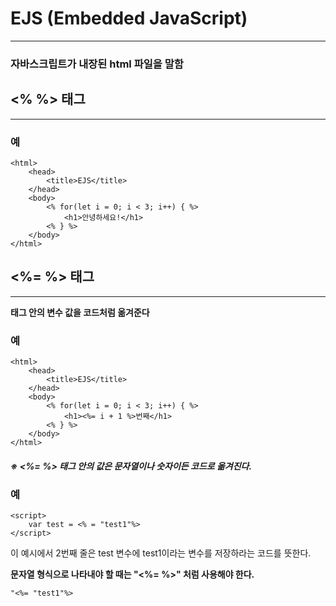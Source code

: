 # EJS (Embedded JavaScript)

---



### 자바스크립트가 내장된 html 파일을 말함



## <% %> 태그

---

### 예

```ejs
<html>
    <head>
        <title>EJS</title>
    </head>
    <body>
        <% for(let i = 0; i < 3; i++) { %>
        	<h1>안녕하세요!</h1>
        <% } %>
    </body>
</html>
```



## <%= %> 태그

---



**태그 안의 변수 값을 코드처럼 옮겨준다**



### 예

```ejs
<html>
    <head>
        <title>EJS</title>
    </head>
    <body>
        <% for(let i = 0; i < 3; i++) { %>
        	<h1><%= i + 1 %>번째</h1>
        <% } %>
    </body>
</html>
```



##### ※ <%= %> 태그 안의 값은 문자열이나 숫자이든 코드로 옮겨진다.

### 예

```ejs
<script>
    var test = <% = "test1"%>
</script>
```

이 예시에서 2번째 줄은 test 변수에 test1이라는 변수를 저장하라는 코드를 뜻한다.

**문자열 형식으로 나타내야 할 때는 "<%= %>" 처럼 사용해야 한다.**

```ejs
"<%= "test1"%>
```

